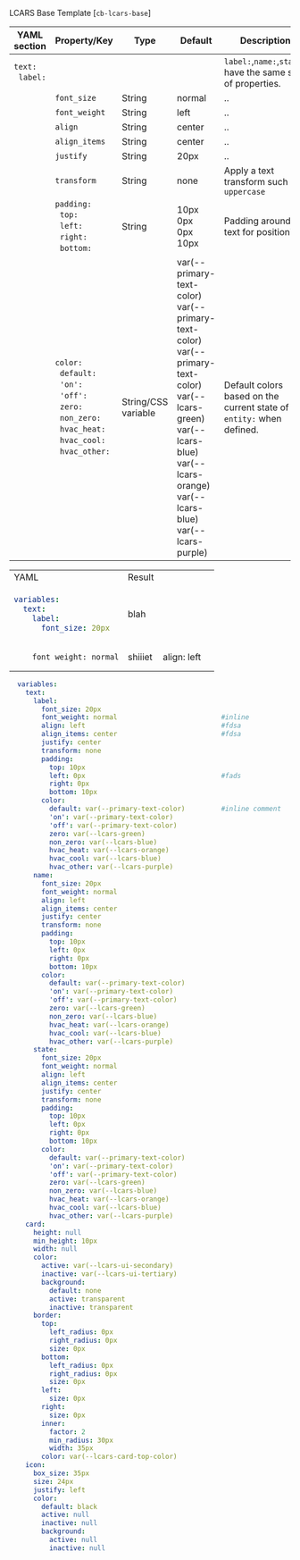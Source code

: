 LCARS Base Template [`cb-lcars-base`]




| YAML section | Property/Key | Type | Default     | Description |
|--------------|--------------|------|-------------|-------------|
| `text:`<br>&nbsp;&nbsp;`label:` | | |  | `label:`,`name:`,`state:` have the same set of properties.
| | `font_size` | String | normal  | .. |
| | `font_weight` | String | left  | .. |
| | `align` | String | center  | .. |
| | `align_items` | String | center  | .. |
| | `justify` | String | 20px  | .. |
| | `transform` | String | none  | Apply a text transform such as `uppercase` |
| | `padding:`<br>&nbsp;&nbsp;`top:`<br>&nbsp;&nbsp;`left:`<br>&nbsp;&nbsp;`right:`<br>&nbsp;&nbsp;`bottom:` | String | 10px<br>0px<br>0px<br>10px  | Padding around text for positioning. |
| | `color:`<br>&nbsp;&nbsp;`default:`<br>&nbsp;&nbsp;`'on':`<br>&nbsp;&nbsp;`'off':`<br>&nbsp;&nbsp;`zero:`<br>&nbsp;&nbsp;`non_zero:`<br>&nbsp;&nbsp;`hvac_heat:`<br>&nbsp;&nbsp;`hvac_cool:`<br>&nbsp;&nbsp;`hvac_other:` | String/CSS variable | var(--primary-text-color)<br>var(--primary-text-color)<br>var(--primary-text-color)<br>var(--lcars-green)<br>var(--lcars-blue)<br>var(--lcars-orange)<br>var(--lcars-blue)<br>var(--lcars-purple)<br>  | Default colors based on the current state of the `entity:` when defined. |







<table>
<tr>
<td> YAML </td> <td> Result </td>
</tr>
<tr>
<td>

```yaml
variables:
  text:
    label:
      font_size: 20px
```
</td>
<td>
blah
</td>
</tr>

<tr>
<td>
       

        font_weight: normal

</td>     
<td>
shiiiet
</td>
<td>
        align: left
<td>

</td>
</table>



```yaml
  variables:
    text:
      label:
        font_size: 20px
        font_weight: normal                          #inline
        align: left                                  #fdsa
        align_items: center                          #fdsa
        justify: center
        transform: none
        padding:
          top: 10px
          left: 0px                                  #fads
          right: 0px
          bottom: 10px
        color:
          default: var(--primary-text-color)         #inline comment
          'on': var(--primary-text-color)
          'off': var(--primary-text-color)
          zero: var(--lcars-green)
          non_zero: var(--lcars-blue)
          hvac_heat: var(--lcars-orange)
          hvac_cool: var(--lcars-blue)
          hvac_other: var(--lcars-purple)
      name:
        font_size: 20px
        font_weight: normal
        align: left
        align_items: center
        justify: center
        transform: none
        padding:
          top: 10px
          left: 0px
          right: 0px
          bottom: 10px
        color:
          default: var(--primary-text-color)
          'on': var(--primary-text-color)
          'off': var(--primary-text-color)
          zero: var(--lcars-green)
          non_zero: var(--lcars-blue)
          hvac_heat: var(--lcars-orange)
          hvac_cool: var(--lcars-blue)
          hvac_other: var(--lcars-purple)
      state:
        font_size: 20px
        font_weight: normal
        align: left
        align_items: center
        justify: center
        transform: none
        padding:
          top: 10px
          left: 0px
          right: 0px
          bottom: 10px
        color:
          default: var(--primary-text-color)
          'on': var(--primary-text-color)
          'off': var(--primary-text-color)
          zero: var(--lcars-green)
          non_zero: var(--lcars-blue)
          hvac_heat: var(--lcars-orange)
          hvac_cool: var(--lcars-blue)
          hvac_other: var(--lcars-purple)
    card:
      height: null
      min_height: 10px
      width: null
      color:
        active: var(--lcars-ui-secondary)
        inactive: var(--lcars-ui-tertiary)
        background:
          default: none
          active: transparent
          inactive: transparent
      border:
        top:
          left_radius: 0px
          right_radius: 0px
          size: 0px
        bottom:
          left_radius: 0px
          right_radius: 0px
          size: 0px
        left:
          size: 0px
        right:
          size: 0px
        inner:
          factor: 2
          min_radius: 30px
          width: 35px
        color: var(--lcars-card-top-color)
    icon:
      box_size: 35px
      size: 24px
      justify: left
      color:
        default: black
        active: null
        inactive: null
        background:
          active: null
          inactive: null
```
